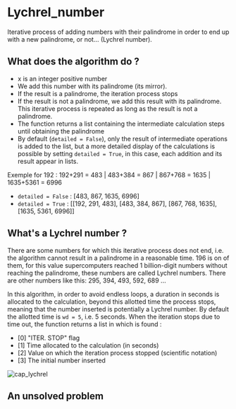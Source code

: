 # Lychrel_number
Iterative process of adding numbers with their palindrome in order to end up with a new palindrome, or not... (Lychrel number).

## What does the algorithm do ?
- x is an integer positive number
- We add this number with its palindrome (its mirror).
- If the result is a palindrome, the iteration process stops
- If the result is not a palindrome, we add this result with its palindrome. This iterative process is repeated as long as the 
result is not a palindrome.
- The function returns a list containing the intermediate calculation steps until obtaining the palindrome
- By default (`detailed = False`), only the result of intermediate operations is added to the list, but a more detailed display of the 
calculations is possible by setting `detailed = True`, in this case, each addition and its result appear in lists.

Exemple for 192 : 192+291 = 483 | 483+384 = 867 | 867+768 = 1635 | 1635+5361 = 6996
- `detailed = False` : [483, 867, 1635, 6996]
- `detailed = True` : [[192, 291, 483], [483, 384, 867], [867, 768, 1635], [1635, 5361, 6996]]

## What's a Lychrel number ?
There are some numbers for which this iterative process does not end, i.e. the algorithm cannot result in a palindrome in a 
reasonable time. 196 is on of them, for this value supercomputers reached 1 billion-digit numbers without reaching the palindrome, 
these numbers are called Lychrel numbers. There are other numbers like this: 295, 394, 493, 592, 689 ...

In this algorithm, in order to avoid endless loops, a duration in seconds is allocated to the calculation, beyond this allotted 
time the process stops, meaning that the number inserted is potentially a Lychrel number. By default the allotted time is `wd = 5`, 
i.e. 5 seconds. 
When the iteration stops due to time out, the function returns a list in which is found :
- [0] "ITER. STOP" flag
- [1] Time allocated to the calculation (in seconds)
- [2] Value on which the iteration process stopped (scientific notation)
- [3] The initial number inserted

![cap_lychrel](https://user-images.githubusercontent.com/11463619/98820006-dd4ef680-242d-11eb-96ab-a34e5e74ee81.png)

## An unsolved problem
